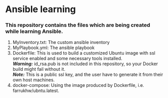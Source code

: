 
# Ansible learning
### This repository contains the files which are being created while learning Ansible. 

1. MyInventory.txt: The custom ansible inventory <br/>
1. MyPlaybook.yml: The ansible playbook <br/>
1. Dockerfile: This is used to build a customized Ubuntu image with ssl service enabled and some necessary tools installed. <br/>
   ***Warning:*** id_rsa.pub is not included in this repository, so your Docker build might fail without it.<br/>
   ***Note:***  This is a public ssl key, and the user have to generate it from their own host machines.  <br/>
1. docker-compose: Using the image produced by Dockerfile, i.e. farrukhw/ubntu.latest.<br/>